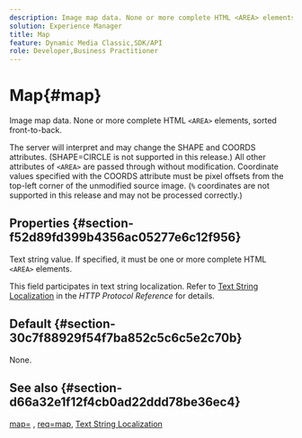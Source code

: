 ```yaml
---
description: Image map data. None or more complete HTML <AREA> elements, sorted front-to-back.
solution: Experience Manager
title: Map
feature: Dynamic Media Classic,SDK/API
role: Developer,Business Practitioner
---
```


# Map{#map}

Image map data. None or more complete HTML `<AREA>` elements, sorted front-to-back.

The server will interpret and may change the SHAPE and COORDS attributes. (SHAPE=CIRCLE is not supported in this release.) All other attributes of `<AREA>` are passed through without modification. Coordinate values specified with the COORDS attribute must be pixel offsets from the top-left corner of the unmodified source image. (`%` coordinates are not supported in this release and may not be processed correctly.)

## Properties {#section-f52d89fd399b4356ac05277e6c12f956}

Text string value. If specified, it must be one or more complete HTML `<AREA>` elements.

This field participates in text string localization. Refer to [Text String Localization](/help/aem-is-ir-api/is-api/http-ref/image-serving-api-ref/c-http-protocol-reference/c-syntax-and-features/r-text-string-localization.md) in the *HTTP Protocol Reference* for details.

## Default {#section-30c7f88929f54f7ba852c5c6c5e2c70b}

None.

## See also {#section-d66a32e1f12f4cb0ad22ddd78be36ec4}

[map=](/help/aem-is-ir-api/is-api/http-ref/image-serving-api-ref/c-http-protocol-reference/c-command-reference/r-map.md) , [req=map](/help/aem-is-ir-api/is-api/http-ref/image-serving-api-ref/c-http-protocol-reference/c-command-reference/r-req/r-req.md), [Text String Localization](/help/aem-is-ir-api/is-api/http-ref/image-serving-api-ref/c-http-protocol-reference/c-syntax-and-features/r-text-string-localization.md) 
